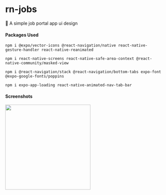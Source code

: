 # rn-jobs
:rainbow: A simple job portal app ui design

#### Packages Used
```
npm i @expo/vector-icons @react-navigation/native react-native-gesture-handler react-native-reanimated
```
```
npm i react-native-screens react-native-safe-area-context @react-native-community/masked-view
```
```
npm i @react-navigation/stack @react-navigation/bottom-tabs expo-font @expo-google-fonts/poppins
```
```
npm i expo-app-loading react-native-animated-nav-tab-bar
```

#### Screenshots
<p float="left">
  <img src="https://raw.githubusercontent.com/moaj257/rn-jobs/master/assets/Screenshot_20210117-085817.png" width="270" />
</p>
